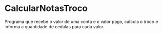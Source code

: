 # CalcularNotasTroco

Programa que recebe o valor de uma conta e o valor pago, calcula o troco e informa a quantidade de cedulas para cada valor.
